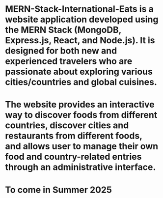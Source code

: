 # MERN-Stack-International-Eats is a website application developed using the MERN Stack (MongoDB, Express.js, React, and Node.js). It is designed for both new and experienced travelers who are passionate about exploring various cities/countries and global cuisines.

# The website provides an interactive way to discover foods from different countries, discover cities and restaurants from different foods, and allows user to manage their own food and country-related entries through an administrative interface.

# To come in Summer 2025
